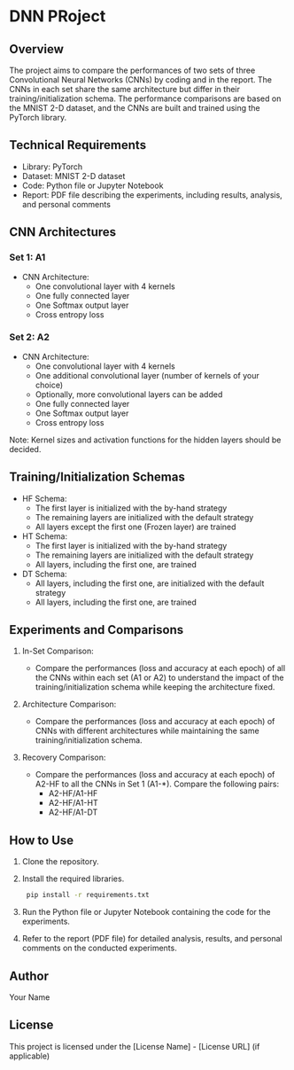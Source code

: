 # DNN PRoject

## Overview
The project aims to compare the performances of two sets of three Convolutional Neural Networks (CNNs) by coding and in the report. The CNNs in each set share the same architecture but differ in their training/initialization schema. The performance comparisons are based on the MNIST 2-D dataset, and the CNNs are built and trained using the PyTorch library.

## Technical Requirements
- Library: PyTorch
- Dataset: MNIST 2-D dataset
- Code: Python file or Jupyter Notebook
- Report: PDF file describing the experiments, including results, analysis, and personal comments

## CNN Architectures
### Set 1: A1
- CNN Architecture:
  - One convolutional layer with 4 kernels
  - One fully connected layer
  - One Softmax output layer
  - Cross entropy loss

### Set 2: A2
- CNN Architecture:
  - One convolutional layer with 4 kernels
  - One additional convolutional layer (number of kernels of your choice)
  - Optionally, more convolutional layers can be added
  - One fully connected layer
  - One Softmax output layer
  - Cross entropy loss

Note: Kernel sizes and activation functions for the hidden layers should be decided.

## Training/Initialization Schemas
  - HF Schema:
    - The first layer is initialized with the by-hand strategy
    - The remaining layers are initialized with the default strategy
    - All layers except the first one (Frozen layer) are trained
  - HT Schema:
    - The first layer is initialized with the by-hand strategy
    - The remaining layers are initialized with the default strategy
    - All layers, including the first one, are trained
  - DT Schema:
    - All layers, including the first one, are initialized with the default strategy
    - All layers, including the first one, are trained
## Experiments and Comparisons
1. In-Set Comparison:
   - Compare the performances (loss and accuracy at each epoch) of all the CNNs within each set (A1 or A2) to understand the impact of the training/initialization schema while keeping the architecture fixed.

2. Architecture Comparison:
   - Compare the performances (loss and accuracy at each epoch) of CNNs with different architectures while maintaining the same training/initialization schema.

3. Recovery Comparison:
   - Compare the performances (loss and accuracy at each epoch) of A2-HF to all the CNNs in Set 1 (A1-*). Compare the following pairs:
     - A2-HF/A1-HF
     - A2-HF/A1-HT
     - A2-HF/A1-DT

## How to Use
1. Clone the repository.
2. Install the required libraries.

   ```bash
    pip install -r requirements.txt
4. Run the Python file or Jupyter Notebook containing the code for the experiments.
5. Refer to the report (PDF file) for detailed analysis, results, and personal comments on the conducted experiments.

## Author
Your Name

## License
This project is licensed under the [License Name] - [License URL] (if applicable)
